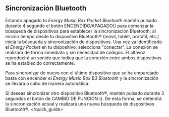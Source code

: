 ## Sincronización Bluetooth

Estando apagado tu *Energy Music Box Pocket Bluetooth* mantén pulsado durante 4 segundo el botón ENCENDIDO/APAGADO() para comenzar la búsqueda de dispositivos para establecer la sincronización Bluetooth; al mismo tiempo desde tu dispositivo Bluetooth® (móvil, tablet, portátil, etc.) inicia la búsqueda y sincronización de dispositivos. Una vez ya identificado el *Energy Pocket* en tu dispositivo, selecciona "conectar". La conexión se realizará de forma inmediata y sin necesidad de códigos. El altavoz reproducirá un sonido que indica que la conexión entre ambos dispositivos se ha establecido correctamente.

Para sincronizar de nuevo con el último dispositivo que se ha emparejado basta con encender el *Energy Music Box B3 Bluetooth* y la sincronización se llevará a cabo de manera automática.

Si deseas sincronizar otro dispositivo Bluetooth®, mantén pulsado durante 3 segundos el botón de CAMBIO DE FUNCIÓN (). De esta forma, se detendrá la sincronización actual y realizará una nueva búsqueda de dispositivos Bluetooth®.
</quick_guide>
